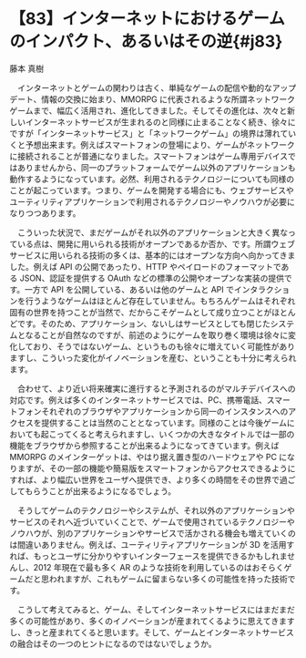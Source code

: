 # 【83】インターネットにおけるゲームのインパクト、あるいはその逆{#j83}

<div class="author">藤本 真樹</div>

　インターネットとゲームの関わりは古く、単純なゲームの配信や動的なアップデート、情報の交換に始まり、MMORPG に代表されるような所謂ネットワークゲームまで、幅広く活用され、進化してきました。そしてその進化は、次々と新しいインターネットサービスが生まれるのと同様に止まることなく続き、徐々にですが「インターネットサービス」と「ネットワークゲーム」の境界は薄れていくと予想出来ます。例えばスマートフォンの登場により、ゲームがネットワークに接続されることが普通になりました。スマートフォンはゲーム専用デバイスではありませんから、同一のプラットフォームでゲーム以外のアプリケーションも動作するようになっています。必然、利用されるテクノロジーについても同様のことが起こっています。つまり、ゲームを開発する場合にも、ウェブサービスやユーティリティアプリケーションで利用されるテクノロジーやノウハウが必要になりつつあります。

　こういった状況で、まだゲームがそれ以外のアプリケーションと大きく異なっている点は、開発に用いられる技術がオープンであるか否か、です。所謂ウェブサービスに用いられる技術の多くは、基本的にはオープンな方向へ向かってきました。例えば API の公開であったり、HTTP やペイロードのフォーマットである JSON、認証を提供する OAuth などの標準の公開やオープンな実装の提供です。一方で API を公開している、あるいは他のゲームと API でインタラクションを行うようなゲームはほとんど存在していません。もちろんゲームはそれぞれ固有の世界を持つことが当然で、だからこそゲームとして成り立つことがほとんどです。そのため、アプリケーション、ないしはサービスとしても閉じたシステムとなることが自然なのですが、前述のようにゲームを取り巻く環境は徐々に変化しており、そうではないゲーム、というものも徐々に増えていく可能性がありますし、こういった変化がイノベーションを産む、ということも十分に考えられます。

　合わせて、より近い将来確実に進行すると予測されるのがマルチデバイスへの対応です。例えば多くのインターネットサービスでは、PC、携帯電話、スマートフォンそれぞれのブラウザやアプリケーションから同一のインスタンスへのアクセスを提供することは当然のこととなっています。同様のことは今後ゲームにおいても起こってくると考えられますし、いくつかの大きなタイトルでは一部の機能をブラウザから参照することが出来るようになってきています。例えば MMORPG のメインターゲットは、やはり据え置き型のハードウェアや PC になりますが、その一部の機能や簡易版をスマートフォンからアクセスできるようにすれば、より幅広い世界をユーザへ提供でき、より多くの時間をその世界で過ごしてもらうことが出来るようになるでしょう。

　そうしてゲームのテクノロジーやシステムが、それ以外のアプリケーションやサービスのそれへ近づいていくことで、ゲームで使用されているテクノロジーやノウハウが、別のアプリケーションやサービスで活かされる機会も増えていくのは間違いありません。例えば、ユーティリティアプリケーションが 3D を活用すれば、もっとユーザに分かりやすいインターフェースを提供できるかもしれませんし、2012 年現在で最も多く AR のような技術を利用しているのはおそらくゲームだと思われますが、これもゲームに留まらない多くの可能性を持った技術です。

　こうして考えてみると、ゲーム、そしてインターネットサービスにはまだまだ多くの可能性があり、多くのイノベーションが産まれてくるように思えてきますし、きっと産まれてくると思います。そして、ゲームとインターネットサービスの融合はその一つのヒントになるのではないでしょうか。

